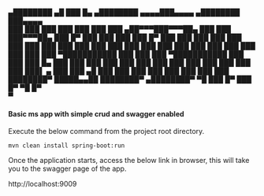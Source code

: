 
 ▄████████  ▄█       ███    █▄     ▄████████   ▄▄▄▄███▄▄▄▄      ▄████████ ███▄▄▄▄   
███    ███ ███       ███    ███   ███    ███ ▄██▀▀▀███▀▀▀██▄   ███    ███ ███▀▀▀██▄ 
███    █▀  ███       ███    ███   ███    █▀  ███   ███   ███   ███    ███ ███   ███ 
███        ███       ███    ███   ███        ███   ███   ███   ███    ███ ███   ███ 
███        ███       ███    ███ ▀███████████ ███   ███   ███ ▀███████████ ███   ███ 
███    █▄  ███       ███    ███          ███ ███   ███   ███   ███    ███ ███   ███ 
███    ███ ███▌    ▄ ███    ███    ▄█    ███ ███   ███   ███   ███    ███ ███   ███ 
████████▀  █████▄▄██ ████████▀   ▄████████▀   ▀█   ███   █▀    ███    █▀   ▀█   █▀  
           ▀                                                                        


#### Basic ms app with simple crud and swagger enabled

Execute the below command from the project root directory.

``` 
mvn clean install spring-boot:run
```

Once the application starts, access the below link in browser, this will take you to the swagger page of the app.

http://localhost:9009
